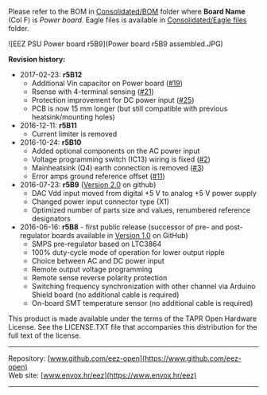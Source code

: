 Please refer to the BOM in [Consolidated/BOM](https://github.com/eez-open/psu-hw/tree/master/Consolidated/BOM) folder where **Board Name** (Col F) is *Power board*. Eagle files is available in [Consolidated/Eagle files](https://github.com/eez-open/psu-hw/tree/master/Consolidated/Eagle%20files) folder.

![EEZ PSU Power board r5B9](Power board r5B9 assembled.JPG)

**Revision history:**
* 2017-02-23: **r5B12**
    - Additional Vin capacitor on Power board ([#19](https://github.com/eez-open/psu-hw/issues/19))
    - Rsense with 4-terminal sensing ([#21](https://github.com/eez-open/psu-hw/issues/21))
    - Protection improvement for DC power input ([#25](https://github.com/eez-open/psu-hw/issues/25))
    - PCB is now 15 mm longer (but still compatible with previous heatsink/mounting holes)
* 2016-12-11: **r5B11**
	- Current limiter is removed
* 2016-10-24: **r5B10**
	- Added optional components on the AC power input
	- Voltage programming switch (IC13) wiring is fixed ([#2](https://github.com/eez-open/psu-hw/issues/2))
	- Mainheatsink (Q4) earth connection is removed ([#3](https://github.com/eez-open/psu-hw/issues/3))
	- Error amps ground reference offset ([#11](https://github.com/eez-open/psu-hw/issues/11))
* 2016-07-23: **r5B9** ([Version 2.0](https://github.com/eez-open/psu-hw/releases/tag/2.0) on github)
	- DAC Vdd input moved from digital +5 V to analog +5 V power supply
	- Changed power input connector type (X1)
	- Optimized number of parts size and values, renumbered reference designators
* 2016-06-16: **r5B8** - first public release (successor of pre- and post-regulator boards available in [Version 1.0](https://github.com/eez-open/psu-hw/releases/tag/1.0) on GitHub)
	- SMPS pre-regulator based on LTC3864
	- 100% duty-cycle mode of operation for lower output ripple
	- Choice between AC and DC power input
	- Remote output voltage programming
	- Remote sense reverse polarity protection
	- Switching frequency synchronization with other channel via Arduino Shield board (no additional cable is required)
	- On-board SMT temperature sensor (no additional cable is required)

This product is made available under the terms of the TAPR Open Hardware License. See the LICENSE.TXT file that accompanies this distribution for the full text of the license.

**********************

Repository: [www.github.com/eez-open](https://www.github.com/eez-open)  
Web site: [www.envox.hr/eez](https://www.envox.hr/eez)

**********************
